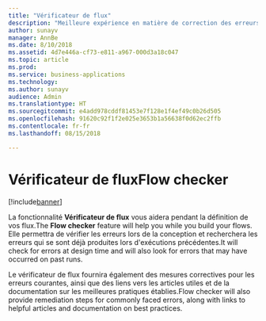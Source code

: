 ```yaml
---
title: "Vérificateur de flux"
description: "Meilleure expérience en matière de correction des erreurs et de validation. Les utilisateurs pourront bénéficier d'une aide contextuelle pour corriger les erreurs et seront guidés pour créer des flux qui n'échouent pas."
author: sunayv
manager: AnnBe
ms.date: 8/10/2018
ms.assetid: 4d7e446a-cf73-e811-a967-000d3a18c047
ms.topic: article
ms.prod: 
ms.service: business-applications
ms.technology: 
ms.author: sunayv
audience: Admin
ms.translationtype: HT
ms.sourcegitcommit: e4add978cddf81453e7f128e1f4ef49c0b26d505
ms.openlocfilehash: 91620c92f1f2e025e3653b1a56638f0d62ec2ffb
ms.contentlocale: fr-fr
ms.lasthandoff: 08/15/2018

---
```

# <a name="flow-checker"></a><span data-ttu-id="bb778-104">Vérificateur de flux</span><span class="sxs-lookup"><span data-stu-id="bb778-104">Flow checker</span></span>


[!include[banner](../../includes/banner.md)]

<span data-ttu-id="bb778-105">La fonctionnalité **Vérificateur de flux** vous aidera pendant la définition de vos flux.</span><span class="sxs-lookup"><span data-stu-id="bb778-105">The **Flow checker** feature will help you while you build your flows.</span></span> <span data-ttu-id="bb778-106">Elle permettra de vérifier les erreurs lors de la conception et recherchera les erreurs qui se sont déjà produites lors d'exécutions précédentes.</span><span class="sxs-lookup"><span data-stu-id="bb778-106">It will check for errors at design time and will also look for errors that may have occurred on past runs.</span></span> 

<span data-ttu-id="bb778-107">Le vérificateur de flux fournira également des mesures correctives pour les erreurs courantes, ainsi que des liens vers les articles utiles et de la documentation sur les meilleures pratiques établies.</span><span class="sxs-lookup"><span data-stu-id="bb778-107">Flow checker will also provide remediation steps for commonly faced errors, along with links to helpful articles and documentation on best practices.</span></span>

